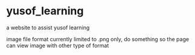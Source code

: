 # yusof_learning
a website to assist yusof learning


image file format currently limited to .png only, do something so the page can view image with other type of format